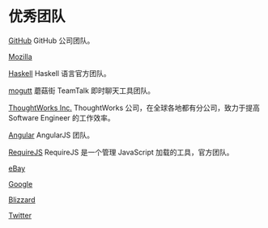 优秀团队
=======

[GitHub](https://github.com/github)
GitHub 公司团队。

[Mozilla](https://github.com/mozilla)

[Haskell](https://github.com/haskell)
Haskell 语言官方团队。

[mogutt](https://github.com/mogutt)
蘑菇街 TeamTalk 即时聊天工具团队。

[ThoughtWorks Inc.](https://github.com/thoughtworks)
ThoughtWorks 公司，在全球各地都有分公司，致力于提高 Software Engineer 的工作效率。

[Angular](https://github.com/angular/)
AngularJS 团队。

[RequireJS](https://github.com/requirejs)
RequireJS 是一个管理 JavaScript 加载的工具，官方团队。

[eBay](https://github.com/eBay)

[Google](https://github.com/Google)

[Blizzard](https://github.com/Blizzard)

[Twitter](https://github.com/twitter)
